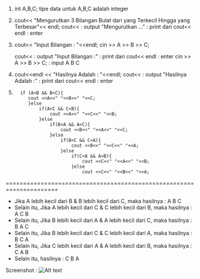 1. int A,B,C;
    tipe data untuk A,B,C adalah integer

2. cout<< "Mengurutkan 3 Bilangan Bulat dari yang Terkecil Hingga yang Terbesar"<< endl;
    cout<<              : output
    "Mengurutkan ..."   : print dari cout<<
    endl                : enter

3.  cout<< "Input Bilangan : "<<endl;
    cin >> A >> B >> C;

    cout<<              : output
    "Input Bilangan :"  : print dari cout<<
    endl                : enter
    cin >> A >> B >> C; : input A B C

4.  cout<<endl << "Hasilnya Adalah : "<<endl;
    cout<<              : output
    "Hasilnya Adalah :" : print dari cout<<
    endl                : enter

5.       if (A<B && B<C){
            cout <<A<<" "<<B<<" "<<C;
            }else
                if(A<C && C<B){
                    cout <<A<<" "<<C<<" "<<B;
                }else
                    if(B<A && A<C){
                        cout <<B<<" "<<A<<" "<<C;
                    }else
                        if(B<C && C<A){
                            cout <<B<<" "<<C<<" "<<A;
                        }else
                            if(C<A && A<B){
                                cout <<C<<" "<<A<<" "<<B;
                            }else
                                cout <<C<<" "<<B<<" "<<A;

=====================================================================
- Jika A lebih kecil dari B & B lebih kecil dari C, maka hasilnya : A B C
- Selain itu, Jika A lebih kecil dari C & C lebih kecil dari B, maka hasilnya : A C B
- Selain itu, Jika B lebih kecil dari A & A lebih kecil dari C, maka hasilnya : B A C
- Selain itu, Jika B lebih kecil dari C & C lebih kecil dari A, maka hasilnya : B C A
- Selain itu, Jika C lebih kecil dari A & A lebih kecil dari B, maka hasilnya : C A B
- Selain itu, hasilnya : C B A


Screenshot :
![Alt text](https://raw.githubusercontent.com/arkyana/Praktikum3/master/Soal2/2.png)
